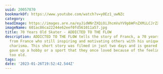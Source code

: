 ```yaml
---
uuid: 20057870
bookmarkOf: https://www.youtube.com/watch?v=y0Ez1_uwNZc
category: 
headImage: https://images.are.na/eyJidWNrZXQiOiJhcmVuYV9pbWFnZXMiLCJrZXkiOiIyMDA1Nzg3MC9vcmlnaW5hbF82MDFhYzg2Y2EyMjI0NGU2MmVlZjBmZDU2MTAxMWE1Ny5qcGciLCJlZGl0cyI6eyJyZXNpemUiOnsid2lkdGgiOjEyMDAsImhlaWdodCI6MTIwMCwiZml0IjoiaW5zaWRlIiwid2l0aG91dEVubGFyZ2VtZW50Ijp0cnVlfSwid2VicCI6eyJxdWFsaXR5Ijo5MH0sImpwZWciOnsicXVhbGl0eSI6OTB9LCJyb3RhdGUiOm51bGx9fQ==?bc=0
imageName: 601ac86ca22244e62eef0fd561011a57.jpg
title: 70 Years Old Skater - ADDICTED TO THE FLOW
description: ADDICTED TO THE FLOW tells the story of Franck, a 70 years old surf skater
  from France who still inspiring and motivating others with his unique style and
  charisma. This short story was filmed in just two days and is geared to those who
  gave up a hobby or a sport that they once loved because of the feeling of being
  too old.
tags: 
date: '2023-01-26T19:52:42.544Z'
---
```

